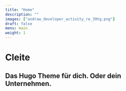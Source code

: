 ```yaml
---
title: "Home"
description: ""
images: ["undraw_developer_activity_re_39tg.png"]
draft: false
menu: main
weight: 1
---
```


# Cleite

## Das Hugo Theme für dich. Oder dein Unternehmen.

